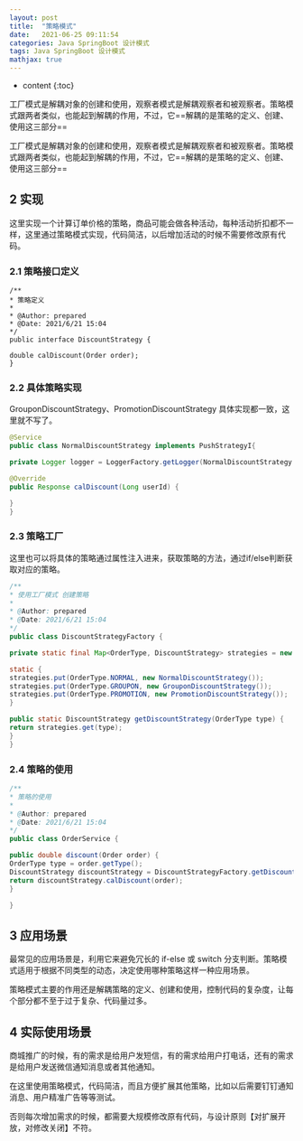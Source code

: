 ```yaml
---
layout: post
title:  "策略模式"
date:   2021-06-25 09:11:54
categories: Java SpringBoot 设计模式
tags: Java SpringBoot 设计模式
mathjax: true
---
```


* content
{:toc}

工厂模式是解耦对象的创建和使用，观察者模式是解耦观察者和被观察者。策略模式跟两者类似，也能起到解耦的作用，不过，它==解耦的是策略的定义、创建、使用这三部分==




工厂模式是解耦对象的创建和使用，观察者模式是解耦观察者和被观察者。策略模式跟两者类似，也能起到解耦的作用，不过，它==解耦的是策略的定义、创建、使用这三部分==

## 2 实现

这里实现一个计算订单价格的策略，商品可能会做各种活动，每种活动折扣都不一样，这里通过策略模式实现，代码简洁，以后增加活动的时候不需要修改原有代码。

### 2.1 策略接口定义

```
/**
* 策略定义
*
* @Author: prepared
* @Date: 2021/6/21 15:04
*/
public interface DiscountStrategy {

double calDiscount(Order order);
}
```

### 2.2 具体策略实现

GrouponDiscountStrategy、PromotionDiscountStrategy 具体实现都一致，这里就不写了。

```java
@Service
public class NormalDiscountStrategy implements PushStrategyI{

private Logger logger = LoggerFactory.getLogger(NormalDiscountStrategy.class);

@Override
public Response calDiscount(Long userId) {

}
}
```

### 2.3 策略工厂

这里也可以将具体的策略通过属性注入进来，获取策略的方法，通过if/else判断获取对应的策略。

```java
/**
* 使用工厂模式 创建策略
*
* @Author: prepared
* @Date: 2021/6/21 15:04
*/
public class DiscountStrategyFactory {

private static final Map<OrderType, DiscountStrategy> strategies = new HashMap<>();

static {
strategies.put(OrderType.NORMAL, new NormalDiscountStrategy());
strategies.put(OrderType.GROUPON, new GrouponDiscountStrategy());
strategies.put(OrderType.PROMOTION, new PromotionDiscountStrategy());
}

public static DiscountStrategy getDiscountStrategy(OrderType type) {
return strategies.get(type);
}
}

```

### 2.4 策略的使用

```java
/**
* 策略的使用
*
* @Author: prepared
* @Date: 2021/6/21 15:04
*/
public class OrderService {

public double discount(Order order) {
OrderType type = order.getType();
DiscountStrategy discountStrategy = DiscountStrategyFactory.getDiscountStrategy(type);
return discountStrategy.calDiscount(order);
}

}
```

## 3 应用场景

最常见的应用场景是，利用它来避免冗长的 if-else 或 switch 分支判断。策略模式适用于根据不同类型的动态，决定使用哪种策略这样一种应用场景。

策略模式主要的作用还是解耦策略的定义、创建和使用，控制代码的复杂度，让每个部分都不至于过于复杂、代码量过多。

## 4 实际使用场景

商城推广的时候，有的需求是给用户发短信，有的需求给用户打电话，还有的需求是给用户发送微信通知消息或者其他通知。

在这里使用策略模式，代码简洁，而且方便扩展其他策略，比如以后需要钉钉通知消息、用户精准广告等等测试。

否则每次增加需求的时候，都需要大规模修改原有代码，与设计原则【对扩展开放，对修改关闭】不符。







